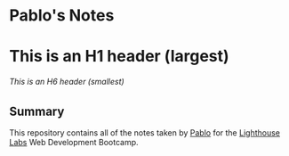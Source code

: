 # Pablo's Notes

# This is an H1 header (largest)

###### This is an H6 header (smallest)

## Summary

This repository contains all of the notes taken by [Pablo](https://github.com/tackpablo) for the [Lighthouse Labs](https://www.lighthouselabs.ca/) Web Development Bootcamp.
